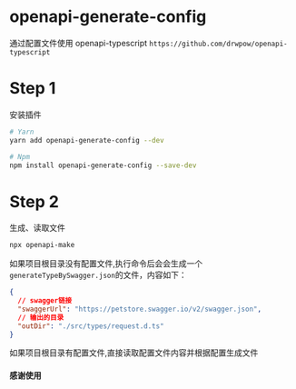 # openapi-generate-config

通过配置文件使用 openapi-typescript
`https://github.com/drwpow/openapi-typescript`

# Step 1

安装插件

```bash
# Yarn
yarn add openapi-generate-config --dev

# Npm
npm install openapi-generate-config --save-dev
```

# Step 2

生成、读取文件

```bash
npx openapi-make

```

如果项目根目录没有配置文件,执行命令后会会生成一个`generateTypeBySwagger.json`的文件，内容如下：

```json
{
  // swagger链接
  "swaggerUrl": "https://petstore.swagger.io/v2/swagger.json",
  // 输出的目录
  "outDir": "./src/types/request.d.ts"
}
```

如果项目根目录有配置文件,直接读取配置文件内容并根据配置生成文件

#### 感谢使用
